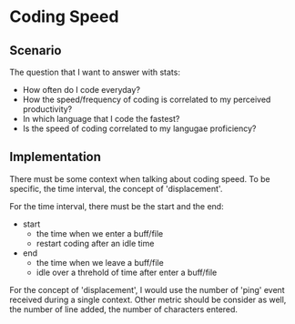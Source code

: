 # Coding Speed

## Scenario

The question that I want to answer with stats:

* How often do I code everyday?
* How the speed/frequency of coding is correlated to my perceived
  productivity?
* In which language that I code the fastest?
* Is the speed of coding correlated to my langugae proficiency?

## Implementation

There must be some context when talking about coding speed. To be
specific, the time interval, the concept of 'displacement'. 

For the time interval, there must be the start and the end:

- start
  * the time when we enter a buff/file
  * restart coding after an idle time
- end
  * the time when we leave a buff/file
  * idle over a threhold of time after enter a buff/file

For the concept of 'displacement', I would use the number of 'ping'
event received during a single context. Other metric should be consider
 as well, the number of line added, the number of characters entered.
